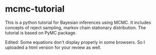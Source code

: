 # mcmc-tutorial
This is a python tutorial for Bayesian inferences using MCMC. It includes concepts of reject sampling, markov chain stationary distribution. The tutorial is based on PyMC package.

Edited: 
Some equations don't display properly in some browsers. So I uploaded a html version for your review as well.
